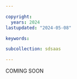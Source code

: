 ```yaml
---

copyright:
  years: 2024
lastupdated: "2024-05-08"

keywords:

subcollection: sdsaas

---
```



COMING SOON
